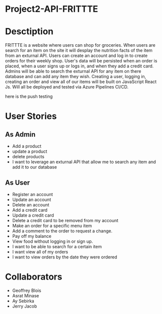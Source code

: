 # Project2-API-FRITTTE

# Desctiption
FRITTTE is a website where users can shop for groceries. When users are search for an item on the site it will desplay the nutrition facts of the item from an exturnal API. Users can create an account and log in to create orders for their weekly shop. User's data will be persisted when an order is placed, when a user signs up or logs in, and when they add a credit card. Admins will be able to search the exturnal API for any item on there database and can add any item they wish. Creating a user, logging in, creating an order and view all of our items will be built on JavaScript React Js. Will all be deployed and tested via Azure Pipelines CI/CD.

 here is the push testing
# User Stories

## As Admin
 - Add a product
 - update a product
 - delete products
 - I want to leverage an exturnal API that allow me to search any item and add it to our database
## As User
 - Register an account
 - Update an account
 - Delete an account
 - Add a credit card
 - Update a credit card
 - Delete a credit card to be removed from my account
 - Make an order for a specific menu item
 - Add a comment to the order to request a change.
 - Pay off my balance
 - View food without logging in or sign up.
 - I want to be able to search for a certain item
 - I want view all of my orders
 - I want to view orders by the date they were ordered

# Collaborators
- Geoffrey Blois
- Asrat Minase
- Ay Sebirka
- Jerry Jacob
